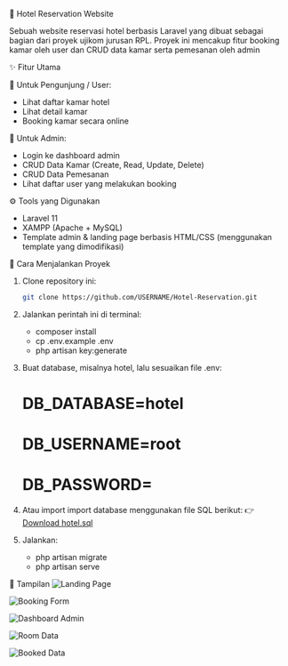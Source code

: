 🏨 Hotel Reservation Website

Sebuah website reservasi hotel berbasis Laravel yang dibuat sebagai bagian dari proyek ujikom jurusan RPL. Proyek ini mencakup fitur booking kamar oleh user dan CRUD data kamar serta pemesanan oleh admin

✨ Fitur Utama

👥 Untuk Pengunjung / User:
- Lihat daftar kamar hotel
- Lihat detail kamar
- Booking kamar secara online

🔐 Untuk Admin:
- Login ke dashboard admin
- CRUD Data Kamar (Create, Read, Update, Delete)
- CRUD Data Pemesanan
- Lihat daftar user yang melakukan booking

⚙️ Tools yang Digunakan

- Laravel 11
- XAMPP (Apache + MySQL)
- Template admin & landing page berbasis HTML/CSS (menggunakan template yang dimodifikasi)

🚀 Cara Menjalankan Proyek

1. Clone repository ini:
   ```bash
   git clone https://github.com/USERNAME/Hotel-Reservation.git
2. Jalankan perintah ini di terminal:
   - composer install
   - cp .env.example .env
   - php artisan key:generate
3. Buat database, misalnya hotel, lalu sesuaikan file .env:
   # DB_DATABASE=hotel
   # DB_USERNAME=root
   # DB_PASSWORD=

4. Atau import import database menggunakan file SQL berikut:
   👉 [Download hotel.sql](https://github.com/Byonun/Hotel-Reservation/raw/main/database/hotel.sql)
   
6. Jalankan:
   - php artisan migrate
   - php artisan serve

📸 Tampilan
![Landing Page](https://github.com/user-attachments/assets/b729111a-94c1-46c1-b9fc-1bfa80e2c417)

![Booking Form](https://github.com/user-attachments/assets/7e581a50-1e28-4e84-8c16-10de240e0385)

![Dashboard Admin](https://github.com/user-attachments/assets/8e6e4457-0f76-49c1-84e4-752de82e3b25)

![Room Data](https://github.com/user-attachments/assets/820c6a56-230a-4c20-9647-2eceac01d53e)

![Booked Data](https://github.com/user-attachments/assets/49cb0b2a-f550-4990-b4cf-af23b392ae2a)

